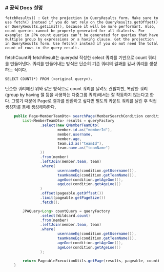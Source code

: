 
### <a href="http://querydsl.com/static/querydsl/5.0.0/apidocs/com/querydsl/jpa/impl/AbstractJPAQuery.html#fetchResults--">#</a> 공식 Docs 설명
```
fetchResults() : Get the projection in QueryResults form. Make sure to use fetch() instead if you do not rely on the QueryResults.getOffset() or QueryResults.getLimit(), because it will be more performant. Also, count queries cannot be properly generated for all dialects. For example: in JPA count queries can’t be generated for queries that have multiple group by expressions or a having clause. Get the projection in QueryResults form. Use fetch() instead if you do not need the total count of rows in the query result.
```

fetchCount와 fetchResult는 querydsl 작성한 select 쿼리를 기반으로 count 쿼리를 만들어낸다. 쿼리를 만들어내는 방식은 단순히 기존 쿼리의 결과를 감싸 쿼리를 생성하는 식이다.

`SELECT COUNT(*) FROM (<original query>).`

단순한 쿼리에선 위와 같은 방식으로 count 쿼리를 날려도 괜찮지만, 복잡한 쿼리(group by having 절 등을 사용하는 다중그룹 쿼리)에서는 잘 작동하지 않는다고 한다. 그렇기 때문에 Page로 결과를 반환하고 싶다면 별도의 카운트 쿼리를 날린 후 직접 생성자를 통해 생성해야한다.

```java
    public Page<MemberTeamDto> searchPage(MemberSearchCondition condition, Pageable pageable) {
        List<MemberTeamDto> results = queryFactory
                .select(new QMemberTeamDto(
                        member.id.as("memberId"),
                        member.username,
                        member.age,
                        team.id.as("teamId"),
                        team.name.as("teamName")
                ))
                .from(member)
                .leftJoin(member.team, team)
                .where(
                        usernameEq(condition.getUsername()),
                        teamNameEq(condition.getTeamName()),
                        ageGoe(condition.getAgeGoe()),
                        ageLoe(condition.getAgeLoe())
                )
                .offset(pageable.getOffset())
                .limit(pageable.getPageSize())
                .fetch();

        JPAQuery<Long> countQuery = queryFactory
                .select(Wildcard.count)
                .from(member)
                .leftJoin(member.team, team)
                .where(
                        usernameEq(condition.getUsername()),
                        teamNameEq(condition.getTeamName()),
                        ageGoe(condition.getAgeGoe()),
                        ageLoe(condition.getAgeLoe())
                );

        return PageableExecutionUtils.getPage(results, pageable, countQuery::fetchOne);
    }
```